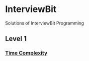 # InterviewBit
Solutions of InterviewBit Programming

## Level 1
### [Time Complexity](https://github.com/themagicalmammal/InterviewBit/tree/main/Level%201%20-%20Time%20Complexity)
